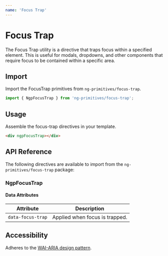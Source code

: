 ```yaml
---
name: 'Focus Trap'
---
```


# Focus Trap

The Focus Trap utility is a directive that traps focus within a specified element. This is useful for modals, dropdowns, and other components that require focus to be contained within a specific area.

<docs-example name="focus-trap"></docs-example>

## Import

Import the FocusTrap primitives from `ng-primitives/focus-trap`.

```ts
import { NgpFocusTrap } from 'ng-primitives/focus-trap';
```

## Usage

Assemble the focus-trap directives in your template.

```html
<div ngpFocusTrap></div>
```

## API Reference

The following directives are available to import from the `ng-primitives/focus-trap` package:

### NgpFocusTrap

<api-docs name="NgpFocusTrap"></api-docs>

#### Data Attributes

| Attribute         | Description                    |
| ----------------- | ------------------------------ |
| `data-focus-trap` | Applied when focus is trapped. |

## Accessibility

Adheres to the [WAI-ARIA design pattern](https://www.w3.org/TR/UNDERSTANDING-WCAG20/keyboard-operation-trapping.html).
